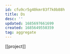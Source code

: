 ```yaml
---
id: cfu9cr5g40kmr83f7k0b88h
title: Ds
desc: ''
updated: 1685697661699
created: 1685649550359
tag: aggregate
---
```


[[project]]

